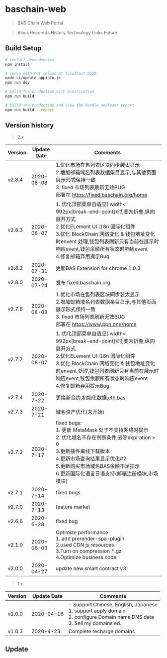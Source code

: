 # baschain-web

> BAS Chain Web Portal

> Block Recoreds History Technology Links Future

## Build Setup

``` bash
# install dependencies
npm install

# serve with hot reload at localhost:9528
node ci/update_appinfo.js
npm run dev

# build for production with minification
npm run build

# build for production and view the bundle analyzer report
npm run build --report
```


## Version history

> 2.x

|  Version  |  Update Date  |  Comments  |
|  ----  |  ----  |  ----  |
|  v2.8.4  |  2020-08-08  |  1.优化市场在售列表区块同步装太显示 <br> 2.增加邮箱域名列表数据条目显示,与其他页面展示形式保持一致<br> 3. fixed 市场列表刷新无效BUG <br> 部署在 https://fixed.baschain.org/home <br> |
|  v2.8.3  |  2020-08-07  |  1. 优化顶部菜单自适应( width< 992px[break-end-point])时,变为折叠,纵向展开方式<br> 2.优化ELement UI i18n 国际化组件 <br> 3.优化 BlockChain 网络变化 & 钱包地址变化时envent 处理,钱包列表刷新只有当前在展示时响应event,钱包余额所有状态时响应event <br> 4.修复邮箱弃用提示Bug   |
|  v2.8.2  |  2020-07-31  |  更新BAS Extension for chrome 1.0.3 <br> |
|  v2.8.0  |  2020-07-24 | 发布 fixed.baschain.org  | 1. MetaMask v8 升级 + web3js <br> 2.更换新合约,初始化数据,eth,bas<br>  |
|  v2.7.8  |  2020-08-08  |  1.优化市场在售列表区块同步装太显示 <br> 2.增加邮箱域名列表数据条目显示,与其他页面展示形式保持一致<br> 3. fixed 市场列表刷新无效BUG <br> 部署在 https://www.ppn.one/home <br> |
|  v2.7.7  |  2020-08-07  |1. 优化顶部菜单自适应( width< 992px[break-end-point])时,变为折叠,纵向展开方式<br> 2.优化ELement UI i18n 国际化组件 <br> 3.优化 BlockChain 网络变化 & 钱包地址变化时envent 处理,钱包列表刷新只有当前在展示时响应event,钱包余额所有状态时响应event <br> 4.修复邮箱弃用提示Bug |
|  v2.7.4  | 2020-7-22 | 更换新合约,初始化数据,eth,bas | 访问地址:https://www.ppn.one <br> https://fixed.baschain.org <br> github 代码为旧合约 |
|  v2.7.3  |  2020-7-21 |  域名资产优化(未开始)  | 更新Indexed 钱包账号域名,按钱包地址 + eth 网络区分存储 |
| v2.7.2 | 2020-7-17  | fixed bugs:<br> 1. 更新 MetaMask 处于不支持网络时提示 <br> 2. 优化域名不存在判断条件,去除expiration > 0 <br> 3.更新插件离线下载版本 <br> 4.更新市场查询结果显示优化#2 <br> 5.更新购买市场域名BAS余额不足提示 <br> 6.更新国际化语言日语支持(邮箱注册模块,市场模块) |
| v2.7.1 | 2020-7-14  | fixed bugs |
| v2.7.0 | 2020-7-13  | feature market |
| v2.6.6 | 2020-6-28  | fixed bug |
| v2.1.0 | 2020-06-03 | Optimize performance <br> 1. add prerender-spa-plugin <br> 2.used CDN js resources <br> 3.Turn on compression *.gz <br> 4.Optimize business code |
| v2.0.0 | 2020-04-27 | update new smart contract v3 |


> 1.x

|  Version  |  Update Date  |  Comments  |
|  ----  |  ----  |  ----  |
| v1.0.0  | 2020-04-16  | - Support Chinese, English, Japanese <br> 1. support apply domain <br>2. configure Domain name DNS data <br>3. Sell my domains ed. |
| v1.0.3 | 2020-4-23 | Complete recharge domains |

## Update
